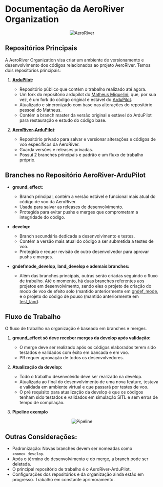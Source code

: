 # Documentação da AeroRiver Organization
<p align="center">
  <img src="https://github.com/AeroRiver/AeroRiverDocs/blob/main/docs/untitled.png" alt="AeroRiver">
</p>

## Repositórios Principais

A AeroRiver Organization visa criar um ambiente de versionamento e desenvolvimento dos códigos relacionados ao projeto AeroRiver. Temos dois repositórios principais:

1. **[ArduPilot](https://github.com/AeroRiver/ArduPilot):**
   - Repositório público que contém o trabalho realizado até agora.
   - Um fork do repositório ardupilot do [Matheus Miquelini](htts://github.com/OMiquelini/ardupilot), que, por sua vez, é um fork do código original e estável do [ArduPilot](https://github.com/ArduPilot/ardupilot).
   - Atualizado e sincronizado com base nas alterações do repositório pessoal do Matheus.
   - Contém a branch master da versão original e estável do ArduPilot para restauração e estudo do código base.

2. **[AeroRiver-ArduPilot](https://github.com/AeroRiver/AeroRiver-ArduPilot):**
   - Repositório privado para salvar e versionar alterações e códigos de voo específicos da AeroRiver.
   - Guarda versões e releases privadas.
   - Possui 2 branches principais e padrão e um fluxo de trabalho próprio.

## Branches no Repositório AeroRiver-ArduPilot

- **ground_effect:**
  - Branch principal, contém a versão estável e funcional mais atual do código de voo da AeroRiver.
  - Usada para salvar as releases de desenvolvimento.
  - Protegida para evitar pushs e merges que comprometam a integridade do código.

- **develop:**
  - Branch secundária dedicada a desenvolvimento e testes.
  - Contém a versão mais atual do código a ser submetida a testes de voo.
  - Protegida e requer revisão de outro desenvolvedor para aprovar pushs e merges.

- **gndefmode_develop, land_develop e ademais branches:**
  - Além das branches principais, outras serão criadas seguindo o fluxo de trabalho. Até o momento, há duas branches referentes aos projetos em desenvolvimento, sendo eles o projeto de criação do modo de voo de efeito solo (mantido 
  anteriormente em [gndef_mode](https://github.com/OMiquelini/ardupilot/tree/gndef_mode), e o projeto do código de pouso (mantido anteriormente em [test_land](https://github.com/OMiquelini/ardupilot/tree/test_land).

## Fluxo de Trabalho

O fluxo de trabalho na organização é baseado em branches e merges.

1. **ground_effect só deve receber merges da develop após validação:**
   - O merge deve ser realizado após os códigos elaborados terem sido testados e validados com êxito em bancada e em voo.
   - PR requer aprovação de todos os desenvolvedores.

2. **Atualização da develop:**
   - Todo o trabalho desenvolvido deve ser realizado na develop.
   - Atualizada ao final do desenvolvimento de uma nova feature, testava e validada em ambiente virtual e que passará por testes de voo.
   - O pré requisito para atualização da develop é que os códigos tenham sido testados e validados em simulação SITL e sem erros de tempo de compilação.

3. **Pipeline exemplo**
<p align="center">
  <img src="https://github.com/AeroRiver/AeroRiverDocs/blob/main/docs/pipeline.jpg" alt="Pipeline">
</p>

## Outras Considerações:
   - Padronização: Novas branches devem ser nomeadas como `<nome>_develop`.
   - Após o término do desenvolvimento e do merge, a branch pode ser deletada.
   - O principal repositório de trabalho é o AeroRiver-ArduPilot.
   - Configurações dos repositórios e da organização ainda estão em progresso. Trabalho em constante aprimoramento.
